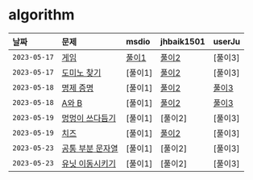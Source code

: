 # algorithm


| 날짜 | 문제 | msdio | jhbaik1501 | userJu
| :-------- | :--------- | :--- | :--- | :--- |
| `2023-05-17`      | [게임](https://www.acmicpc.net/problem/1072) | [풀이1](https://github.com/msdio/algorithm/blob/main/haeram/1072.py) | [풀이2](https://github.com/msdio/algorithm/blob/main/jonghyun/%EA%B2%8C%EC%9E%84%201072%20(2023-05-17).py) | [풀이3] |
| `2023-05-17`      | [도미노 찾기](https://www.acmicpc.net/problem/1553) | [풀이1] | [풀이2](https://github.com/msdio/algorithm/blob/main/jonghyun/%EB%8F%84%EB%AF%B8%EB%85%B8%20%EC%B0%BE%EA%B8%B0%201553%20(2023-05-17).py) | [풀이3] |
| `2023-05-18`      | [명제 증명](https://www.acmicpc.net/problem/2224) | [풀이1] | [풀이2](https://github.com/msdio/algorithm/blob/main/jonghyun/%EB%AA%85%EC%A0%9C%20%EC%A6%9D%EB%AA%85%202224%20(2023-05-18).py) | [풀이3](https://github.com/msdio/algorithm/commit/21fc7694bea8f3e46ff1b90f760de829cdd301c5) |
| `2023-05-18`      | [A와 B](https://www.acmicpc.net/problem/12904) | [풀이1] | [풀이2](https://github.com/msdio/algorithm/blob/main/jonghyun/A%EC%99%80%20B%2012904%20(2023-05-18).py) | [풀이3](https://github.com/msdio/algorithm/commit/56afce4f96c2960f5ad5b55e760095e6a5fc881e) |
| `2023-05-19`      | [멍멍이 쓰다듬기](https://www.acmicpc.net/problem/1669) | [풀이1] | [풀이2] | [풀이3] |
| `2023-05-19`      | [치즈](https://www.acmicpc.net/problem/2636) | [풀이1] | [풀이2](https://github.com/msdio/algorithm/blob/main/jonghyun/%EC%B9%98%EC%A6%88%202636%20(2023-05-19).py) | [풀이3] |
| `2023-05-23`      | [공통 부분 문자열](https://www.acmicpc.net/problem/5582) | [풀이1] | [풀이2] | [풀이3] |
| `2023-05-23`      | [유닛 이동시키기](https://www.acmicpc.net/problem/2194) | [풀이1] | [풀이2] | [풀이3] |

